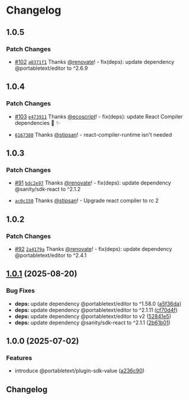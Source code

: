 # Changelog

## 1.0.5

### Patch Changes

- [#102](https://github.com/portabletext/plugins/pull/102) [`a0371f1`](https://github.com/portabletext/plugins/commit/a0371f122f95a3bb38907230c53ee5f2c559dd18) Thanks [@renovate](https://github.com/apps/renovate)! - fix(deps): update dependency @portabletext/editor to ^2.6.9

## 1.0.4

### Patch Changes

- [#103](https://github.com/portabletext/plugins/pull/103) [`e473911`](https://github.com/portabletext/plugins/commit/e4739110312b43c04631f64811621091719aa33f) Thanks [@ecoscript](https://github.com/apps/ecoscript)! - fix(deps): update React Compiler dependencies 🤖 ✨

- [`6167380`](https://github.com/portabletext/plugins/commit/61673805b83e5c54163e22beeb98f02df7f0c231) Thanks [@stipsan](https://github.com/stipsan)! - react-compiler-runtime isn't needed

## 1.0.3

### Patch Changes

- [#91](https://github.com/portabletext/plugins/pull/91) [`bdc2e97`](https://github.com/portabletext/plugins/commit/bdc2e971c796e1861c4fbf53bb81b4614f60fa49) Thanks [@renovate](https://github.com/apps/renovate)! - fix(deps): update dependency @sanity/sdk-react to ^2.1.2

- [`ac0c150`](https://github.com/portabletext/plugins/commit/ac0c150e769500d39a598b0a3da74617a3f29701) Thanks [@stipsan](https://github.com/stipsan)! - Upgrade react compiler to rc 2

## 1.0.2

### Patch Changes

- [#92](https://github.com/portabletext/plugins/pull/92) [`2a4179a`](https://github.com/portabletext/plugins/commit/2a4179a5d76028180f722fd126aa4c41503d10f5) Thanks [@renovate](https://github.com/apps/renovate)! - fix(deps): update dependency @portabletext/editor to ^2.4.1

## [1.0.1](https://github.com/portabletext/plugins/compare/plugin-sdk-value-v1.0.0...plugin-sdk-value-v1.0.1) (2025-08-20)

### Bug Fixes

- **deps:** update dependency @portabletext/editor to ^1.58.0 ([a5f36da](https://github.com/portabletext/plugins/commit/a5f36dac0dc2cd6fcfa5c1d5a257226a5ee4ffbd))
- **deps:** update dependency @portabletext/editor to ^2.1.11 ([cf70d4f](https://github.com/portabletext/plugins/commit/cf70d4f7348339b89fd20f64798a0cb6966847d8))
- **deps:** update dependency @portabletext/editor to v2 ([52841e5](https://github.com/portabletext/plugins/commit/52841e5beea4a906bd0659c816c3269660110e9b))
- **deps:** update dependency @sanity/sdk-react to ^2.1.1 ([2b61b01](https://github.com/portabletext/plugins/commit/2b61b010449540c9597d8ed6b315e10810107021))

## 1.0.0 (2025-07-02)

### Features

- introduce @portabletext/plugin-sdk-value ([a236c90](https://github.com/portabletext/plugins/commit/a236c90c9a44cd345401e34cb9a8f0c6eb20a62b))

## Changelog
